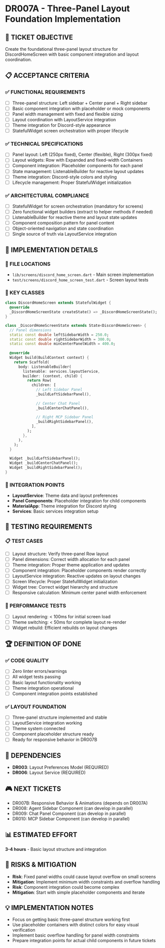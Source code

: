 # DR007A - Three-Panel Layout Foundation Implementation

## 🎯 TICKET OBJECTIVE
Create the foundational three-panel layout structure for DiscordHomeScreen with basic component integration and layout coordination.

## 📋 ACCEPTANCE CRITERIA

### ✅ FUNCTIONAL REQUIREMENTS
- [ ] Three-panel structure: Left sidebar + Center panel + Right sidebar
- [ ] Basic component integration with placeholder or mock components
- [ ] Panel width management with fixed and flexible sizing
- [ ] Layout coordination with LayoutService integration
- [ ] Theme integration for Discord-style appearance
- [ ] StatefulWidget screen orchestration with proper lifecycle

### ✅ TECHNICAL SPECIFICATIONS
- [ ] Panel layout: Left (250px fixed), Center (flexible), Right (300px fixed)
- [ ] Layout widgets: Row with Expanded and fixed-width Containers
- [ ] Component integration: Placeholder components for each panel
- [ ] State management: ListenableBuilder for reactive layout updates
- [ ] Theme integration: Discord-style colors and styling
- [ ] Lifecycle management: Proper StatefulWidget initialization

### ✅ ARCHITECTURAL COMPLIANCE
- [ ] StatefulWidget for screen orchestration (mandatory for screens)
- [ ] Zero functional widget builders (extract to helper methods if needed)
- [ ] ListenableBuilder for reactive theme and layout state updates
- [ ] Component composition pattern for panel content
- [ ] Object-oriented navigation and state coordination
- [ ] Single source of truth via LayoutService integration

## 🔧 IMPLEMENTATION DETAILS

### 📂 FILE LOCATIONS
- `lib/screens/discord_home_screen.dart` - Main screen implementation
- `test/screens/discord_home_screen_test.dart` - Screen layout tests

### 🎯 KEY CLASSES
```dart
class DiscordHomeScreen extends StatefulWidget {
  @override
  _DiscordHomeScreenState createState() => _DiscordHomeScreenState();
}

class _DiscordHomeScreenState extends State<DiscordHomeScreen> {
  // Panel dimensions
  static const double leftSidebarWidth = 250.0;
  static const double rightSidebarWidth = 300.0;
  static const double minCenterPanelWidth = 400.0;
  
  @override
  Widget build(BuildContext context) {
    return Scaffold(
      body: ListenableBuilder(
        listenable: services.layoutService,
        builder: (context, child) {
          return Row(
            children: [
              // Left Sidebar Panel
              _buildLeftSidebarPanel(),
              
              // Center Chat Panel  
              _buildCenterChatPanel(),
              
              // Right MCP Sidebar Panel
              _buildRightSidebarPanel(),
            ],
          );
        },
      ),
    );
  }
  
  Widget _buildLeftSidebarPanel();
  Widget _buildCenterChatPanel();
  Widget _buildRightSidebarPanel();
}
```

### 🔗 INTEGRATION POINTS
- **LayoutService**: Theme data and layout preferences
- **Panel Components**: Placeholder integration for child components
- **MaterialApp**: Theme integration for Discord styling
- **Services**: Basic services integration setup

## 🧪 TESTING REQUIREMENTS

### 📋 TEST CASES
- [ ] Layout structure: Verify three-panel Row layout
- [ ] Panel dimensions: Correct width allocation for each panel
- [ ] Theme integration: Proper theme application and updates
- [ ] Component integration: Placeholder components render correctly
- [ ] LayoutService integration: Reactive updates on layout changes
- [ ] Screen lifecycle: Proper StatefulWidget initialization
- [ ] Widget tree: Correct widget hierarchy and structure
- [ ] Responsive calculation: Minimum center panel width enforcement

### 🎯 PERFORMANCE TESTS
- [ ] Layout rendering: < 100ms for initial screen load
- [ ] Theme switching: < 50ms for complete layout re-render
- [ ] Widget rebuild: Efficient rebuilds on layout changes

## 🏆 DEFINITION OF DONE

### ✅ CODE QUALITY
- [ ] Zero linter errors/warnings
- [ ] All widget tests passing
- [ ] Basic layout functionality working
- [ ] Theme integration operational
- [ ] Component integration points established

### ✅ LAYOUT FOUNDATION
- [ ] Three-panel structure implemented and stable
- [ ] LayoutService integration working
- [ ] Theme system connected
- [ ] Component placeholder structure ready
- [ ] Ready for responsive behavior in DR007B

## 🔄 DEPENDENCIES
- **DR003**: Layout Preferences Model (REQUIRED)
- **DR006**: Layout Service (REQUIRED)

## 🎮 NEXT TICKETS
- DR007B: Responsive Behavior & Animations (depends on DR007A)
- DR008: Agent Sidebar Component (can develop in parallel)
- DR009: Chat Panel Component (can develop in parallel)
- DR010: MCP Sidebar Component (can develop in parallel)

## 📊 ESTIMATED EFFORT
**3-4 hours** - Basic layout structure and integration

## 🚨 RISKS & MITIGATION
- **Risk**: Fixed panel widths could cause layout overflow on small screens
- **Mitigation**: Implement minimum width constraints and overflow handling
- **Risk**: Component integration could become complex
- **Mitigation**: Start with simple placeholder components and iterate

## 💡 IMPLEMENTATION NOTES
- Focus on getting basic three-panel structure working first
- Use placeholder containers with distinct colors for easy visual verification
- Implement basic overflow handling for panel width constraints
- Prepare integration points for actual child components in future tickets 